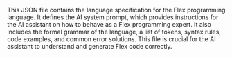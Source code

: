 This JSON file contains the language specification for the Flex programming language. It defines the AI system prompt, which provides instructions for the AI assistant on how to behave as a Flex programming expert. It also includes the formal grammar of the language, a list of tokens, syntax rules, code examples, and common error solutions. This file is crucial for the AI assistant to understand and generate Flex code correctly.